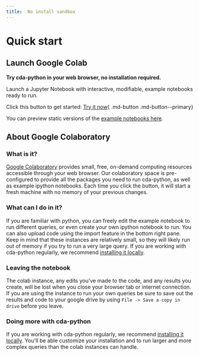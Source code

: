 ```yaml
---
title:  No install sandbox
---
```


# Quick start

## Launch Google Colab

**Try cda-python in your web browser, no installation required.**

Launch a Jupyter Notebook with interactive, modifiable, example notebooks ready to run. 

Click this button to get started: [Try it now](https://colab.research.google.com/github/CancerDataAggregator/CDA-HelpDesk/blob/main/docs/Tutorials/Welcome.ipynb){ .md-button .md-button--primary}


You can preview static versions of the [example notebooks here](../Examples).


## About Google Colaboratory

### What is it?

[Google Colaboratory](https://colab.research.google.com/?utm_source=scs-index) provides small, free, on-demand computing
resources accessible through your web browser. Our colaboratory space is pre-configured to
provide all the packages you need to run cda-python, as well as example ipython
notebooks. Each time you click the button, it will start a fresh machine with no
memory of your previous changes.

### What can I do in it?

If you are familiar with python, you can freely edit the example notebook to run
different queries, or even create your own ipython notebook to run. You can also
upload code using the import feature in the bottom right pane. Keep in mind
that these instances are relatively small, so they will likely run out of memory
if you try to run a very large query. If you are working with cda-python regularly,
we recommend [installing it locally](../Install/installation.md).

### Leaving the notebook

The colab instance, any edits you've made to the code, and any results you create,
will be lost when you close your browser tab or internet connection. If you are
using the instance to run your own queries be sure to save out the results and code to
your google drive by using `File -> Save a copy in drive` before you leave.

### Doing more with cda-python

If you are working with cda-python regularly,
we recommend [installing it locally](../Install/installation.md). You'll
be able customize your installation and to run larger and more complex queries
than the colab instances can handle.



